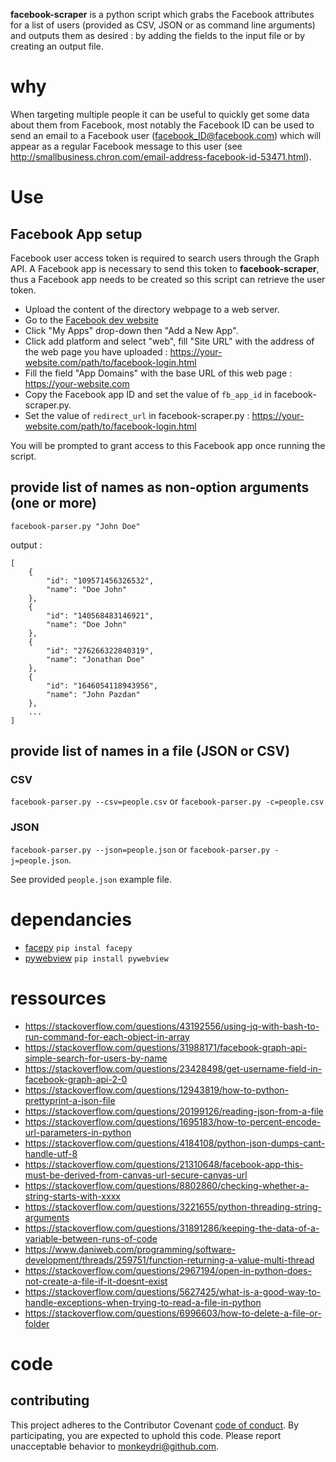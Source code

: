 **facebook-scraper** is a python script which grabs the Facebook attributes for a list of users (provided as CSV, JSON or as command line arguments) and outputs them as desired : by adding the fields to the input file or by creating an output file.

# why

When targeting multiple people it can be useful to quickly get some data about them from Facebook, most notably the Facebook ID can be used to send an email to a Facebook user (facebook_ID@facebook.com) which will appear as a regular Facebook message to this user (see http://smallbusiness.chron.com/email-address-facebook-id-53471.html).

# Use

## Facebook App setup

Facebook user access token is required to search users through the Graph API.
A Facebook app is necessary to send this token to **facebook-scraper**, thus a Facebook app needs to be created so this script can retrieve the user token.

- Upload the content of the directory webpage to a web server.
- Go to the [Facebook dev website](https://developers.facebook.com/apps/)
- Click "My Apps" drop-down then "Add a New App".
- Click add platform and select "web", fill "Site URL" with the address of the web page you have uploaded : https://your-website.com/path/to/facebook-login.html
- Fill the field "App Domains" with the base URL of this web page : https://your-website.com
- Copy the Facebook app ID and set the value of `fb_app_id` in facebook-scraper.py.
- Set the value of `redirect_url` in facebook-scraper.py : https://your-website.com/path/to/facebook-login.html

You will be prompted to grant access to this Facebook app once running the script. 

## provide list of names as non-option arguments (one or more)
	
`facebook-parser.py "John Doe"`
	
output :

```
[
	{
		"id": "109571456326532",
		"name": "Doe John"
	},
	{
		"id": "140568483146921",
		"name": "Doe John"
	},
	{
		"id": "276266322840319",
		"name": "Jonathan Doe"
	},
	{
		"id": "1646054118943956",
		"name": "John Pazdan"
	},
	...
]
```

## provide list of names in a file (JSON or CSV)

### CSV

`facebook-parser.py --csv=people.csv` or `facebook-parser.py -c=people.csv`

### JSON

`facebook-parser.py --json=people.json` or `facebook-parser.py -j=people.json`.

See provided `people.json` example file.


# dependancies

- [facepy](https://github.com/jgorset/facepy) `pip instal facepy`
- [pywebview](https://github.com/r0x0r/pywebview) `pip install pywebview`


# ressources

- https://stackoverflow.com/questions/43192556/using-jq-with-bash-to-run-command-for-each-object-in-array
- https://stackoverflow.com/questions/31988171/facebook-graph-api-simple-search-for-users-by-name
- https://stackoverflow.com/questions/23428498/get-username-field-in-facebook-graph-api-2-0
- https://stackoverflow.com/questions/12943819/how-to-python-prettyprint-a-json-file
- https://stackoverflow.com/questions/20199126/reading-json-from-a-file
- https://stackoverflow.com/questions/1695183/how-to-percent-encode-url-parameters-in-python
- https://stackoverflow.com/questions/4184108/python-json-dumps-cant-handle-utf-8
- https://stackoverflow.com/questions/21310648/facebook-app-this-must-be-derived-from-canvas-url-secure-canvas-url
- https://stackoverflow.com/questions/8802860/checking-whether-a-string-starts-with-xxxx
- https://stackoverflow.com/questions/3221655/python-threading-string-arguments
- https://stackoverflow.com/questions/31891286/keeping-the-data-of-a-variable-between-runs-of-code
- https://www.daniweb.com/programming/software-development/threads/259751/function-returning-a-value-multi-thread
- https://stackoverflow.com/questions/2967194/open-in-python-does-not-create-a-file-if-it-doesnt-exist
- https://stackoverflow.com/questions/5627425/what-is-a-good-way-to-handle-exceptions-when-trying-to-read-a-file-in-python
- https://stackoverflow.com/questions/6996603/how-to-delete-a-file-or-folder




# code


## contributing

This project adheres to the Contributor Covenant [code of conduct](code-of-conduct.md).
By participating, you are expected to uphold this code. Please report unacceptable behavior to monkeydri@github.com.
